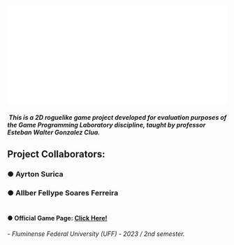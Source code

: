 ![Rofnein - The Game](Game_Title.png)


#####  This is a 2D roguelike game project developed for evaluation purposes of the Game Programming Laboratory discipline, taught by professor *Esteban Walter Gonzalez Clua*.


## Project Collaborators:

### ● Ayrton Surica
### ● Allber Fellype Soares Ferreira
#


#### ● Official Game Page: [Click Here!](https://tychobrahe7.itch.io/rofnein)

*- Fluminense Federal University (UFF) - 2023 / 2nd semester.*
